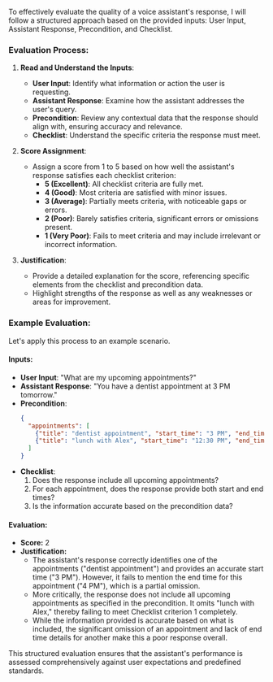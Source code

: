 To effectively evaluate the quality of a voice assistant's response, I will follow a structured approach based on the provided inputs: User Input, Assistant Response, Precondition, and Checklist.

### Evaluation Process:

1. **Read and Understand the Inputs**:
   - **User Input**: Identify what information or action the user is requesting.
   - **Assistant Response**: Examine how the assistant addresses the user's query.
   - **Precondition**: Review any contextual data that the response should align with, ensuring accuracy and relevance.
   - **Checklist**: Understand the specific criteria the response must meet.

2. **Score Assignment**:
   - Assign a score from 1 to 5 based on how well the assistant's response satisfies each checklist criterion:
     - **5 (Excellent)**: All checklist criteria are fully met.
     - **4 (Good)**: Most criteria are satisfied with minor issues.
     - **3 (Average)**: Partially meets criteria, with noticeable gaps or errors.
     - **2 (Poor)**: Barely satisfies criteria, significant errors or omissions present.
     - **1 (Very Poor)**: Fails to meet criteria and may include irrelevant or incorrect information.

3. **Justification**:
   - Provide a detailed explanation for the score, referencing specific elements from the checklist and precondition data.
   - Highlight strengths of the response as well as any weaknesses or areas for improvement.

### Example Evaluation:

Let's apply this process to an example scenario.

#### Inputs:

- **User Input**: "What are my upcoming appointments?"
- **Assistant Response**: "You have a dentist appointment at 3 PM tomorrow."
- **Precondition**:
  ```json
  {
    "appointments": [
      {"title": "dentist appointment", "start_time": "3 PM", "end_time": "4 PM"},
      {"title": "lunch with Alex", "start_time": "12:30 PM", "end_time": "1:30 PM"}
    ]
  }
  ```
- **Checklist**:
  1. Does the response include all upcoming appointments?
  2. For each appointment, does the response provide both start and end times?
  3. Is the information accurate based on the precondition data?

#### Evaluation:

- **Score:** 2  
- **Justification:**
  - The assistant's response correctly identifies one of the appointments ("dentist appointment") and provides an accurate start time ("3 PM"). However, it fails to mention the end time for this appointment ("4 PM"), which is a partial omission.
  - More critically, the response does not include all upcoming appointments as specified in the precondition. It omits "lunch with Alex," thereby failing to meet Checklist criterion 1 completely.
  - While the information provided is accurate based on what is included, the significant omission of an appointment and lack of end time details for another make this a poor response overall.

This structured evaluation ensures that the assistant's performance is assessed comprehensively against user expectations and predefined standards.
